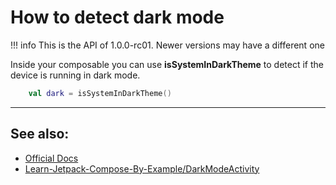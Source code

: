 # How to detect dark mode

!!! info
    This is the API of 1.0.0-rc01. Newer versions may have a different one

Inside your composable you can use **isSystemInDarkTheme** to detect if the device is running in dark mode.

```kotlin
    val dark = isSystemInDarkTheme()
```

-------------

## See also:
* [Official Docs](https://developer.android.com/reference/kotlin/androidx/compose/foundation/package-summary#issystemindarktheme)
* [Learn-Jetpack-Compose-By-Example/DarkModeActivity](https://github.com/vinaygaba/Learn-Jetpack-Compose-By-Example/blob/master/app/src/main/java/com/example/jetpackcompose/theme/DarkModeActivity.kt)
